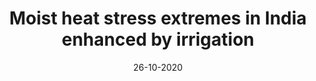 ---
title: "Moist heat stress extremes in India enhanced by irrigation"
collection: publications
permalink: /publication/13-01-2021-paper-title-number-4
date: 26-10-2020
venue: 'Nature Geoscience'
paperurl: 'https://www.nature.com/articles/s41561-020-00650-8'
citation: 'Mishra, V., Ambika, A. K., Asoka, A., Aadhar, S., Buzan, J., Kumar, R., & Huber, M. (2020). Moist heat stress extremes in India enhanced by irrigation. Nature Geoscience, 13(11), 722-728.'
---